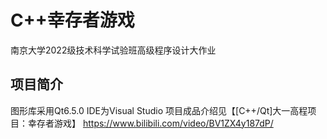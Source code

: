 # C++幸存者游戏
南京大学2022级技术科学试验班高级程序设计大作业
## 项目简介
图形库采用Qt6.5.0
IDE为Visual Studio
项目成品介绍见【[C++/Qt]大一高程项目：幸存者游戏】 https://www.bilibili.com/video/BV1ZX4y187dP/
